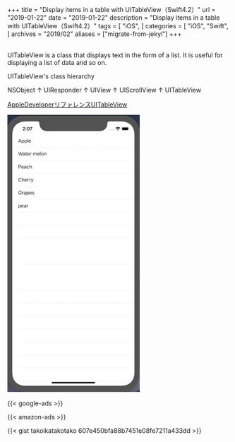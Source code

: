 +++
title = "Display items in a table with UITableView（Swift4.2）"
url = "2019-01-22"
date = "2019-01-22"
description = "Display items in a table with UITableView（Swift4.2）"
tags = [
    "iOS",
]
categories = [
    "iOS",
    "Swift",
]
archives = "2019/02"
aliases = ["migrate-from-jekyl"]
+++

<br>
UITableView is a class that displays text in the form of a list. It is useful for displaying a list of data and so on.

UITableView's class hierarchy

NSObject
↑
UIResponder
↑
UIView
↑
UIScrollView
↑
UITableView

[AppleDeveloperリファレンスUITableView](https://developer.apple.com/documentation/uikit/uitableview)

![alt](1.gif)

<!-- Google Ads -->
{{< google-ads >}}

<!-- Amazon Ads -->
{{< amazon-ads >}}

{{< gist takoikatakotako 607e450bfa88b7451e08fe7211a433dd >}}
